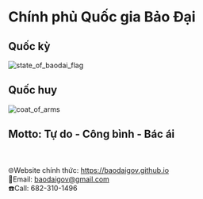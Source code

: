 # Chính phủ Quốc gia Bảo Đại
## Quốc kỳ
![state_of_baodai_flag](https://user-images.githubusercontent.com/119743748/220049002-b9840715-ffb7-4050-9fab-70bc49d800f2.svg)
## Quốc huy
![coat_of_arms](https://user-images.githubusercontent.com/119743748/220049020-84dcef5a-e750-4a0c-9876-89cf26b3be99.svg)
## Motto: Tự do - Công bình - Bác ái
<br/><br/>
🌐Website chính thức: https://baodaigov.github.io<br/>
📧Email: baodaigov@gmail.com<br/>
☎️Call: 682-310-1496<br/>
